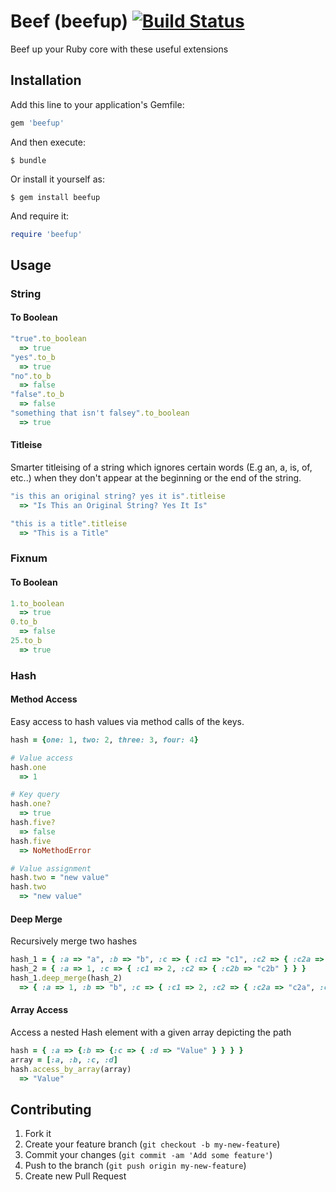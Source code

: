 # Beef (beefup) [![Build Status](https://secure.travis-ci.org/simonpjones/beef.png?branch=master)](http://travis-ci.org/simonpjones/beef)

Beef up your Ruby core with these useful extensions

## Installation

Add this line to your application's Gemfile:

  ```ruby
  gem 'beefup'
  ```

And then execute:

    $ bundle

Or install it yourself as:

    $ gem install beefup

And require it:
    
  ```ruby
  require 'beefup'
  ```

## Usage

### String

#### To Boolean

  ```ruby
  "true".to_boolean
    => true
  "yes".to_b
    => true
  "no".to_b
    => false
  "false".to_b
    => false
  "something that isn't falsey".to_boolean
    => true
  ```

#### Titleise

Smarter titleising of a string which ignores certain words (E.g an, a, is, of, etc..) when they don't appear at the beginning or the end of the string.

  ```ruby
  "is this an original string? yes it is".titleise
    => "Is This an Original String? Yes It Is"

  "this is a title".titleise
    => "This is a Title"
  ```

### Fixnum

#### To Boolean

  ```ruby
  1.to_boolean
    => true
  0.to_b
    => false
  25.to_b
    => true
  ```

### Hash

#### Method Access

Easy access to hash values via method calls of the keys.

  ```ruby
  hash = {one: 1, two: 2, three: 3, four: 4}

  # Value access
  hash.one
    => 1

  # Key query
  hash.one?
    => true
  hash.five?
    => false
  hash.five
    => NoMethodError

  # Value assignment
  hash.two = "new value"
  hash.two
    => "new value"
  ```

#### Deep Merge

Recursively merge two hashes

  ```ruby
  hash_1 = { :a => "a", :b => "b", :c => { :c1 => "c1", :c2 => { :c2a => "c2a" } } }
  hash_2 = { :a => 1, :c => { :c1 => 2, :c2 => { :c2b => "c2b" } } }
  hash_1.deep_merge(hash_2) 
    => { :a => 1, :b => "b", :c => { :c1 => 2, :c2 => { :c2a => "c2a", :c2b => "c2b" } } }
  ```

#### Array Access

Access a nested Hash element with a given array depicting the path

  ```ruby
  hash = { :a => {:b => {:c => { :d => "Value" } } } }
  array = [:a, :b, :c, :d]
  hash.access_by_array(array)
    => "Value"
  ```

## Contributing

1. Fork it
2. Create your feature branch (`git checkout -b my-new-feature`)
3. Commit your changes (`git commit -am 'Add some feature'`)
4. Push to the branch (`git push origin my-new-feature`)
5. Create new Pull Request
